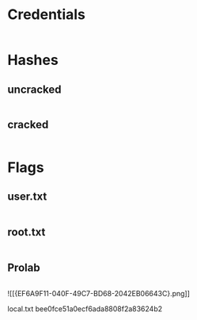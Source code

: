 # Credentials

```

```

# Hashes

## uncracked

```

```

## cracked

```

```

# Flags

## user.txt

```

```

## root.txt

```

```

## Prolab 

```

```


![[{EF6A9F11-040F-49C7-BD68-2042EB06643C}.png]]

local.txt
bee0fce51a0ecf6ada8808f2a83624b2

